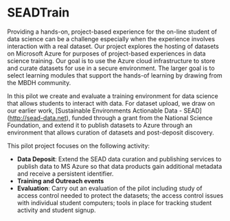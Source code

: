 # SEADTrain

Providing a hands-on, project-based experience for the on-line student of data science can be a challenge especially when the experience involves interaction with a real dataset. Our project explores the hosting of datasets on Microsoft Azure for purposes of project-based experiences in data science training. Our goal is to use the Azure cloud infrastructure to store and curate datasets for use in a secure environment. The larger goal is to select learning modules that support the hands-of learning by drawing from the MBDH community.

In this pilot we create and evaluate a training environment for data science that allows students to interact with data. For dataset upload, we draw on our earlier work, [Sustainable Environments Actionable Data - SEAD] (http://sead-data.net), funded through a grant from the National Science Foundation, and extend it to publish datasets to Azure through an environment that allows curation of datasets and post-deposit discovery.

This pilot project focuses on the following activity:

* **Data Deposit**: Extend the SEAD data curation and publishing services to publish data to MS Azure so that data products gain additional metadata and receive a persistent identifier.
* **Training and Outreach events**
* **Evaluation**: Carry out an evaluation of the pilot including study of access control needed to protect the datasets; the access control issues with individual student computers; tools in place for tracking student activity and student signup.
